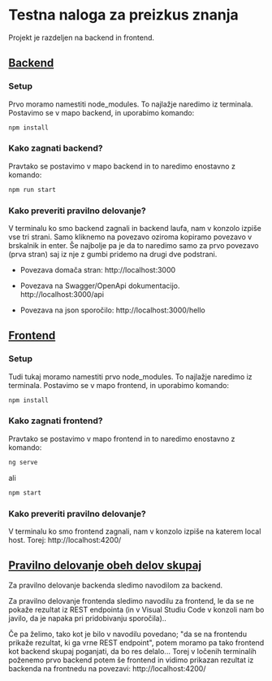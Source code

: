 # Testna naloga za preizkus znanja

Projekt je razdeljen na backend in frontend.

## <u>Backend</u>

### Setup

Prvo moramo namestiti node_modules. To najlažje naredimo iz terminala. Postavimo se v mapo backend, in uporabimo komando:
```bash
npm install
```

### Kako zagnati backend?
Pravtako se postavimo v mapo backend in to naredimo enostavno z komando:

```bash
npm run start
```

### Kako preveriti pravilno delovanje?
V terminalu ko smo backend zagnali in backend laufa, nam v konzolo izpiše vse tri strani. Samo kliknemo na povezavo oziroma kopiramo povezavo v brskalnik in enter. 
Še najbolje pa je da to naredimo samo za prvo povezavo (prva stran) saj iz nje z gumbi pridemo na drugi dve podstrani.

- Povezava domača stran: http://localhost:3000

- Povezava na Swagger/OpenApi dokumentacijo. http://localhost:3000/api 

- Povezava na json sporočilo: http://localhost:3000/hello 


## <u>Frontend</u>

### Setup

Tudi tukaj moramo namestiti prvo node_modules. To najlažje naredimo iz terminala. Postavimo se v mapo frontend, in uporabimo komando:

```bash
npm install
```
### Kako zagnati frontend?
Pravtako se postavimo v mapo frontend in to naredimo enostavno z komando:

```bash
ng serve
```
ali

```bash
npm start
```

### Kako preveriti pravilno delovanje?
V terminalu ko smo frontend zagnali, nam v konzolo izpiše na katerem local host. Torej: http://localhost:4200/ 


## <u>Pravilno delovanje obeh delov skupaj</u>

Za pravilno delovanje backenda sledimo navodilom za backend. 

Za pravilno delovanje frontenda sledimo navodilu za frontend, le da se ne pokaže rezultat iz REST endpointa (in v Visual Studiu Code v konzoli nam bo javilo, da je napaka pri pridobivanju sporočila)..

Če pa želimo, tako kot je bilo v navodilu povedano; "da se na frontendu prikaže rezultat, ki ga vrne REST endpoint", potem moramo pa tako frontend kot backend skupaj poganjati, da bo res delalo... Torej v ločenih terminalih poženemo prvo backend potem še frontend in vidimo prikazan rezultat iz backenda na frontnedu na povezavi: http://localhost:4200/ 
